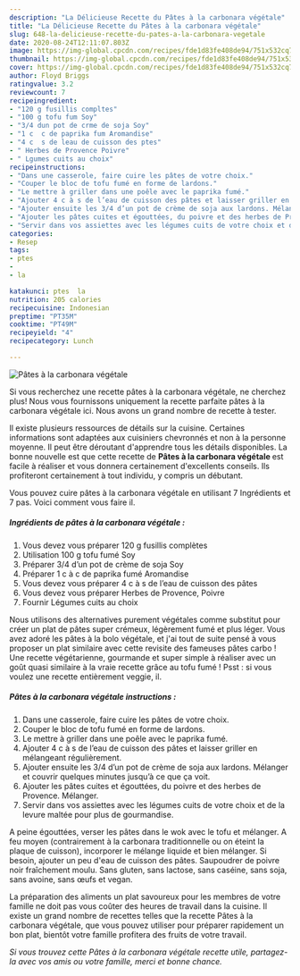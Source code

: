 ```yaml
---
description: "La Délicieuse Recette du Pâtes à la carbonara végétale"
title: "La Délicieuse Recette du Pâtes à la carbonara végétale"
slug: 648-la-delicieuse-recette-du-pates-a-la-carbonara-vegetale
date: 2020-08-24T12:11:07.803Z
image: https://img-global.cpcdn.com/recipes/fde1d83fe408de94/751x532cq70/pates-a-la-carbonara-vegetale-photo-principale-de-la-recette.jpg
thumbnail: https://img-global.cpcdn.com/recipes/fde1d83fe408de94/751x532cq70/pates-a-la-carbonara-vegetale-photo-principale-de-la-recette.jpg
cover: https://img-global.cpcdn.com/recipes/fde1d83fe408de94/751x532cq70/pates-a-la-carbonara-vegetale-photo-principale-de-la-recette.jpg
author: Floyd Briggs
ratingvalue: 3.2
reviewcount: 7
recipeingredient:
- "120 g fusillis compltes"
- "100 g tofu fum Soy"
- "3/4 dun pot de crme de soja Soy"
- "1 c  c de paprika fum Aromandise"
- "4 c  s de leau de cuisson des ptes"
- " Herbes de Provence Poivre"
- " Lgumes cuits au choix"
recipeinstructions:
- "Dans une casserole, faire cuire les pâtes de votre choix."
- "Couper le bloc de tofu fumé en forme de lardons."
- "Le mettre à griller dans une poêle avec le paprika fumé."
- "Ajouter 4 c à s de l’eau de cuisson des pâtes et laisser griller en mélangeant régulièrement."
- "Ajouter ensuite les 3/4 d’un pot de crème de soja aux lardons. Mélanger et couvrir quelques minutes jusqu’à ce que ça voit."
- "Ajouter les pâtes cuites et égouttées, du poivre et des herbes de Provence. Mélanger."
- "Servir dans vos assiettes avec les légumes cuits de votre choix et de la levure maltée pour plus de gourmandise."
categories:
- Resep
tags:
- ptes
- 
- la

katakunci: ptes  la 
nutrition: 205 calories
recipecuisine: Indonesian
preptime: "PT35M"
cooktime: "PT49M"
recipeyield: "4"
recipecategory: Lunch

---
```



![Pâtes à la carbonara végétale](https://img-global.cpcdn.com/recipes/fde1d83fe408de94/751x532cq70/pates-a-la-carbonara-vegetale-photo-principale-de-la-recette.jpg)

Si vous recherchez une recette pâtes à la carbonara végétale, ne cherchez plus! Nous vous fournissons uniquement la recette parfaite pâtes à la carbonara végétale ici. Nous avons un grand nombre de recette à tester.

Il existe plusieurs ressources de détails sur la cuisine. Certaines informations sont adaptées aux cuisiniers chevronnés et non à la personne moyenne. Il peut être déroutant d'apprendre tous les détails disponibles. La bonne nouvelle est que cette recette de <strong> Pâtes à la carbonara végétale </strong> est facile à réaliser et vous donnera certainement d'excellents conseils. Ils profiteront certainement à tout individu, y compris un débutant.

<!--inarticleads1-->

Vous pouvez cuire pâtes à la carbonara végétale en utilisant 7 Ingrédients et 7 pas. Voici comment vous faire il.

##### Ingrédients de pâtes à la carbonara végétale :

1. Vous devez vous préparer 120 g fusillis complètes
1. Utilisation 100 g tofu fumé Soy
1. Préparer 3/4 d’un pot de crème de soja Soy
1. Préparer 1 c à c de paprika fumé Aromandise
1. Vous devez vous préparer 4 c à s de l’eau de cuisson des pâtes
1. Vous devez vous préparer  Herbes de Provence, Poivre
1. Fournir  Légumes cuits au choix


Nous utilisons des alternatives purement végétales comme substitut pour créer un plat de pâtes super crémeux, légèrement fumé et plus léger. Vous avez adoré les pâtes à la bolo végétale, et j&#39;ai tout de suite pensé à vous proposer un plat similaire avec cette revisite des fameuses pâtes carbo ! Une recette végétarienne, gourmande et super simple à réaliser avec un goût quasi similaire à la vraie recette grâce au tofu fumé ! Psst : si vous voulez une recette entièrement veggie, il. 

<!--inarticleads2-->

##### Pâtes à la carbonara végétale instructions :

1. Dans une casserole, faire cuire les pâtes de votre choix.
1. Couper le bloc de tofu fumé en forme de lardons.
1. Le mettre à griller dans une poêle avec le paprika fumé.
1. Ajouter 4 c à s de l’eau de cuisson des pâtes et laisser griller en mélangeant régulièrement.
1. Ajouter ensuite les 3/4 d’un pot de crème de soja aux lardons. Mélanger et couvrir quelques minutes jusqu’à ce que ça voit.
1. Ajouter les pâtes cuites et égouttées, du poivre et des herbes de Provence. Mélanger.
1. Servir dans vos assiettes avec les légumes cuits de votre choix et de la levure maltée pour plus de gourmandise.


A peine égouttées, verser les pâtes dans le wok avec le tofu et mélanger. A feu moyen (contrairement à la carbonara traditionnelle ou on éteint la plaque de cuisson), incorporer le mélange liquide et bien mélanger. Si besoin, ajouter un peu d&#39;eau de cuisson des pâtes. Saupoudrer de poivre noir fraîchement moulu. Sans gluten, sans lactose, sans caséine, sans soja, sans avoine, sans œufs et vegan. 

<!--inarticleads1-->

<p>
La préparation des aliments un plat savoureux pour les membres de votre famille ne doit pas vous coûter des heures de travail dans la cuisine. Il existe un grand nombre de recettes telles que la recette Pâtes à la carbonara végétale, que vous pouvez utiliser pour préparer rapidement un bon plat, bientôt votre famille profitera des fruits de votre travail.
</p>

<p>
<i>Si vous trouvez cette Pâtes à la carbonara végétale recette utile, partagez-la avec vos amis ou votre famille, merci et bonne chance.</i>
</p>
